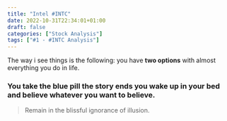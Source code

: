 ```yaml
---
title: "Intel #INTC"
date: 2022-10-31T22:34:01+01:00
draft: false
categories: ["Stock Analysis"]
tags: ["#1 - #INTC Analysis"]
---
```


The way i see things is the following: you have **two options** with almost everything you do in life.

### You take the blue pill the story ends you wake up in your bed and believe whatever you want to believe.
>Remain in the blissful ignorance of illusion.